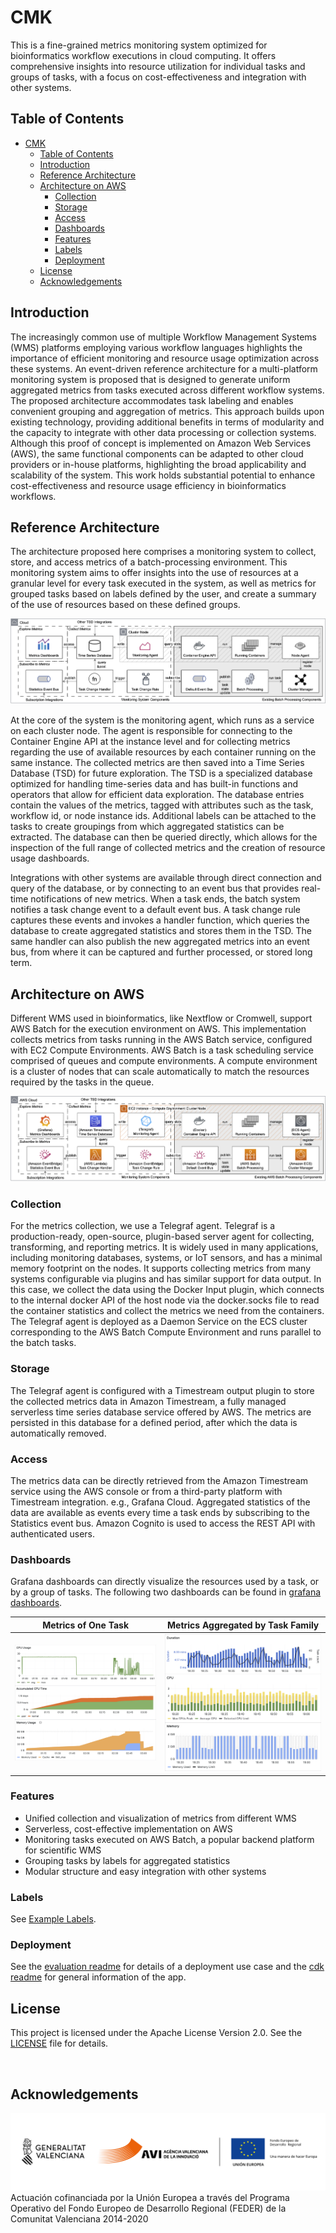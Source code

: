 
# CMK

This is a fine-grained metrics monitoring system optimized for bioinformatics workflow executions in cloud computing. It offers comprehensive insights into resource utilization for individual tasks and groups of tasks, with a focus on cost-effectiveness and integration with other systems.

## Table of Contents

- [CMK](#cmk)
  - [Table of Contents](#table-of-contents)
  - [Introduction](#introduction)
  - [Reference Architecture](#reference-architecture)
  - [Architecture on AWS](#architecture-on-aws)
    - [Collection](#collection)
    - [Storage](#storage)
    - [Access](#access)
    - [Dashboards](#dashboards)
    - [Features](#features)
    - [Labels](#labels)
    - [Deployment](#deployment)
  - [License](#license)
  - [Acknowledgements](#acknowledgements)

## Introduction

The increasingly common use of multiple Workflow Management Systems (WMS) platforms employing various workflow languages highlights the importance of efficient monitoring and resource usage optimization across these systems. An event-driven reference architecture for a multi-platform monitoring system is proposed that is designed to generate uniform aggregated metrics from tasks executed across different workflow systems. The proposed architecture accommodates task labeling and enables convenient grouping and aggregation of metrics. This approach builds upon existing technology, providing additional benefits in terms of modularity and the capacity to integrate with other data processing or collection systems. Although this proof of concept is implemented on Amazon Web Services (AWS), the same functional components can be adapted to other cloud providers or in-house platforms, highlighting the broad applicability and scalability of the system. This work holds substantial potential to enhance cost-effectiveness and resource usage efficiency in bioinformatics workflows.

## Reference Architecture

The architecture proposed here comprises a monitoring system to collect, store, and access metrics of a batch-processing environment. This monitoring system aims to offer insights into the use of resources at a granular level for every task executed in the system, as well as metrics for grouped tasks based on labels defined by the user, and create a summary of the use of resources based on these defined groups.

![Reference architecture](img/fig2.png)

At the core of the system is the monitoring agent, which runs as a service on each cluster node. The agent is responsible for connecting to the Container Engine API at the instance level and for collecting metrics regarding the use of available resources by each container running on the same instance. The collected metrics are then saved into a Time Series Database (TSD) for future exploration. The TSD is a specialized database optimized for handling time-series data and has built-in functions and operators that allow for efficient data exploration. The database entries contain the values of the metrics, tagged with attributes such as the task, workflow id, or node instance ids. Additional labels can be attached to the tasks to create groupings from which aggregated statistics can be extracted. The database can then be queried directly, which allows for the inspection of the full range of collected metrics and the creation of resource usage dashboards.

Integrations with other systems are available through direct connection and query of the database, or by connecting to an event bus that provides real-time notifications of new metrics. When a task ends, the batch system notifies a task change event to a default event bus. A task change rule captures these events and invokes a handler function, which queries the database to create aggregated statistics and stores them in the TSD. The same handler can also publish the new aggregated metrics into an event bus, from where it can be captured and further processed, or stored long term.

## Architecture on AWS

Different  WMS used in bioinformatics, like Nextflow or Cromwell, support AWS Batch for the execution environment on AWS. This implementation collects metrics from tasks running in the AWS Batch service, configured with EC2 Compute Environments. AWS Batch is a task scheduling service comprised of queues and compute environments. A compute environment is a cluster of nodes that can scale automatically to match the resources required by the tasks in the queue.

![AWS architecture](img/fig3.png)

### Collection

For the metrics collection, we use a Telegraf agent. Telegraf is a production-ready, open-source, plugin-based server agent for collecting, transforming, and reporting metrics. It is widely used in many applications, including monitoring databases, systems, or IoT sensors, and has a minimal memory footprint on the nodes. It supports collecting metrics from many systems configurable via plugins and has similar support for data output. In this case, we collect the data using the Docker Input plugin, which connects to the internal docker API of the host node via the docker.socks file to read the container statistics and collect the metrics we need from the containers. The Telegraf agent is deployed as a Daemon Service on the ECS cluster corresponding to the AWS Batch Compute Environment and runs parallel to the batch tasks.

### Storage

The Telegraf agent is configured with a Timestream output plugin to store the collected metrics data in Amazon Timestream, a fully managed serverless time series database service offered by AWS. The metrics are persisted in this database for a defined period, after which the data is automatically removed.

### Access

The metrics data can be directly retrieved from the Amazon Timestream service using the AWS console or from a third-party platform with Timestream integration. e.g., Grafana Cloud.
Aggregated statistics of the data are available as events every time a task ends by subscribing to the Statistics event bus.
Amazon Cognito is used to access the REST API with authenticated users.

### Dashboards

Grafana dashboards can directly visualize the resources used by a task, or by a group of tasks. The following two dashboards can be found in [grafana dashboards](./grafana-dashboards/).

Metrics of One Task             |  Metrics Aggregated by Task Family
:-------------------------:|:-------------------------:
![](img/fig7.png)  |  ![](img/fig8.png)

### Features

- Unified collection and visualization of metrics from different WMS
- Serverless, cost-effective implementation on AWS
- Monitoring tasks executed on AWS Batch, a popular backend platform for scientific WMS
- Grouping tasks by labels for aggregated statistics
- Modular structure and easy integration with other systems

### Labels

See [Example Labels](bioinformatics-workflows/EXAMPLE_LABELS.md).


### Deployment

See the [evaluation readme](./bioinformatics-workflows/EVALUATION_ENVIRONMENT_README.md) for details of a deployment use case and the [cdk readme](./cdk-implementation/README.md) for general information of the app.



## License

This project is licensed under the Apache License Version 2.0. See the [LICENSE](LICENSE) file for details.

<br>

## Acknowledgements

![](img/logo_UE_FEDER_horiz_convivencia_AVI_Cas.png)
Actuación cofinanciada por la Unión Europea a través del Programa Operativo del Fondo Europeo de Desarrollo Regional (FEDER) de la Comunitat Valenciana 2014-2020
